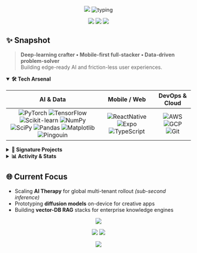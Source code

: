 <!-- ============================ HERO ============================ -->
<p align="center">
  <img src="https://capsule-render.vercel.app/api?type=waving&height=180&color=0:000000,50:0f49ff,100:56ccf2&section=header"/>
  <img src="https://readme-typing-svg.herokuapp.com/?font=Fira+Code&weight=700&size=38&pause=1000&color=56CCF2&center=true&vCenter=true&width=1000&height=75&lines=Bar%C4%B1%C5%9F+G%C3%Bcd%C3%BCl;AI+%E2%80%A2+Mobile+%E2%80%A2+Data+Science+Engineer;Turning+bold+ideas+into+production" alt="typing">
</p>

<!-- ====================== SOCIAL LINKS ====================== -->
<p align="center">
  <a href="https://www.linkedin.com/in/mehmetbarisgudul"><img src="https://img.shields.io/badge/LinkedIn-0A66C2?style=for-the-badge&logo=linkedin&logoColor=white&labelColor=000"/></a>
  <a href="mailto:mehmetbarisgudul@gmail.com"><img src="https://img.shields.io/badge/Gmail-EA4335?style=for-the-badge&logo=gmail&logoColor=white&labelColor=000"/></a>
  <a href="https://github.com/barisgudul"><img src="https://img.shields.io/badge/GitHub-FFFFFF?style=for-the-badge&logo=github&logoColor=000&labelColor=000"/></a>
</p>

<!-- ====================== QUICK PITCH ====================== -->
## ✨ Snapshot
> **Deep-learning crafter • Mobile-first full-stacker • Data-driven problem-solver**  
> Building edge-ready AI and friction-less user experiences.

<!-- ====================== TOOLBOX ====================== -->
<details open>
<summary><b>🛠️  Tech Arsenal</b></summary>

| AI & Data | Mobile / Web | DevOps & Cloud |
| :--: | :--: | :--: |
| ![PyTorch](https://img.shields.io/badge/PyTorch-ee4c2c?logo=pytorch&logoColor=white) ![TensorFlow](https://img.shields.io/badge/TensorFlow-ff6f00?logo=tensorflow&logoColor=white) ![Scikit-learn](https://img.shields.io/badge/Sklearn-f7931e?logo=scikitlearn&logoColor=white) ![NumPy](https://img.shields.io/badge/NumPy-013243?logo=numpy&logoColor=white) ![SciPy](https://img.shields.io/badge/SciPy-8CAAE6?logo=scipy&logoColor=white) ![Pandas](https://img.shields.io/badge/Pandas-150458?logo=pandas&logoColor=white) ![Matplotlib](https://img.shields.io/badge/Matplotlib-ffffff?logo=matplotlib&logoColor=000) ![Pingouin](https://img.shields.io/badge/Pingouin-302683?logo=python&logoColor=white) | ![ReactNative](https://img.shields.io/badge/React_Native-61dafb?logo=react&logoColor=000) ![Expo](https://img.shields.io/badge/Expo-000020?logo=expo&logoColor=white) ![TypeScript](https://img.shields.io/badge/TypeScript-3178c6?logo=typescript&logoColor=white) | ![AWS](https://img.shields.io/badge/AWS-232F3E?logo=amazon-aws&logoColor=white) ![GCP](https://img.shields.io/badge/GCP-4285f4?logo=google-cloud&logoColor=white) ![Git](https://img.shields.io/badge/Git-f05032?logo=git&logoColor=white) |

</details>

<!-- ====================== PROJECTS ====================== -->
<details>
<summary><b>🚀  Signature Projects</b></summary>

<p align="center">
  <img src="https://github-readme-stats.vercel.app/api/pin/?username=barisgudul&repo=AI-Therapy-Assistant&theme=tokyonight&hide_border=true"/>
  <img src="https://github-readme-stats.vercel.app/api/pin/?username=barisgudul&repo=ANN-RealEstate-Regression&theme=tokyonight&hide_border=true"/>
  <img src="https://github-readme-stats.vercel.app/api/pin/?username=barisgudul&repo=Ardunio_IOT&theme=tokyonight&hide_border=true"/>
</p>

</details>

<!-- ====================== GITHUB ANALYTICS ====================== -->
<details>
<summary><b>📊  Activity & Stats</b></summary>

<p align="center">
  <img src="https://github-readme-stats.vercel.app/api?username=barisgudul&show_icons=true&theme=tokyonight&hide_border=true&count_private=true" height="170"/>
  <img src="https://streak-stats.demolab.com?user=barisgudul&theme=tokyonight&hide_border=true" height="170"/>
</p>

<p align="center">
  <img src="https://raw.githubusercontent.com/barisgudul/barisgudul/output/github-contribution-grid-snake-dark.svg" alt="snake"/>
</p>

</details>

<!-- ====================== NOW / NEXT ====================== -->
## 🌐 Current Focus
- Scaling **AI Therapy** for global multi-tenant rollout *(sub-second inference)*  
- Prototyping **diffusion models** on-device for creative apps  
- Building **vector-DB RAG** stacks for enterprise knowledge engines  

<!-- ====================== CONNECT ====================== -->
<p align="center">
  <img src="https://readme-typing-svg.herokuapp.com/?font=Fira+Code&weight=500&size=24&pause=1000&color=56CCF2&center=true&vCenter=true&width=800&height=50&lines=Got+a+vision%3F+Let's+code+it+together!" />
</p>

<p align="center">
  <a href="https://www.linkedin.com/in/mehmetbarisgudul"><img src="https://img.shields.io/badge/Chat-LinkedIn-0A66C2?style=for-the-badge&logo=linkedin&logoColor=white&labelColor=000"/></a>
  <a href="mailto:mehmetbarisgudul@gmail.com"><img src="https://img.shields.io/badge/Email-Me-56CCF2?style=for-the-badge&logo=gmail&logoColor=white&labelColor=000"/></a>
</p>

<!-- ============================ FOOTER ============================ -->
<p align="center">
  <img src="https://capsule-render.vercel.app/api?type=waving&color=56ccf2&height=160&section=footer"/>
</p>
